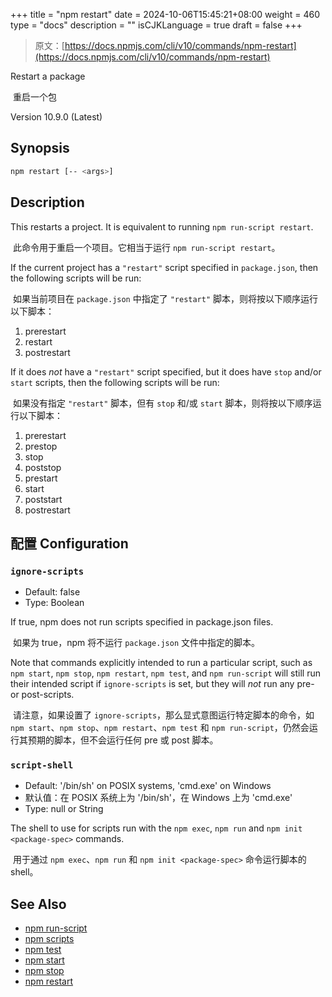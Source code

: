 +++
title = "npm restart"
date = 2024-10-06T15:45:21+08:00
weight = 460
type = "docs"
description = ""
isCJKLanguage = true
draft = false
+++

> 原文：[https://docs.npmjs.com/cli/v10/commands/npm-restart](https://docs.npmjs.com/cli/v10/commands/npm-restart)

Restart a package

​	重启一个包

Version 10.9.0 (Latest)

## Synopsis



```bash
npm restart [-- <args>]
```

## Description

This restarts a project. It is equivalent to running `npm run-script restart`.

​	此命令用于重启一个项目。它相当于运行 `npm run-script restart`。

If the current project has a `"restart"` script specified in `package.json`, then the following scripts will be run:

​	如果当前项目在 `package.json` 中指定了 `"restart"` 脚本，则将按以下顺序运行以下脚本：

1. prerestart
2. restart
3. postrestart

If it does *not* have a `"restart"` script specified, but it does have `stop` and/or `start` scripts, then the following scripts will be run:

​	如果没有指定 `"restart"` 脚本，但有 `stop` 和/或 `start` 脚本，则将按以下顺序运行以下脚本：

1. prerestart
2. prestop
3. stop
4. poststop
5. prestart
6. start
7. poststart
8. postrestart

## 配置 Configuration

### `ignore-scripts`

- Default: false
- Type: Boolean

If true, npm does not run scripts specified in package.json files.

​	如果为 true，npm 将不运行 `package.json` 文件中指定的脚本。

Note that commands explicitly intended to run a particular script, such as `npm start`, `npm stop`, `npm restart`, `npm test`, and `npm run-script` will still run their intended script if `ignore-scripts` is set, but they will *not* run any pre- or post-scripts.

​	请注意，如果设置了 `ignore-scripts`，那么显式意图运行特定脚本的命令，如 `npm start`、`npm stop`、`npm restart`、`npm test` 和 `npm run-script`，仍然会运行其预期的脚本，但不会运行任何 pre 或 post 脚本。

### `script-shell`

- Default: '/bin/sh' on POSIX systems, 'cmd.exe' on Windows
- 默认值：在 POSIX 系统上为 '/bin/sh'，在 Windows 上为 'cmd.exe'
- Type: null or String

The shell to use for scripts run with the `npm exec`, `npm run` and `npm init <package-spec>` commands.

​	用于通过 `npm exec`、`npm run` 和 `npm init <package-spec>` 命令运行脚本的 shell。

## See Also

- [npm run-script](https://docs.npmjs.com/cli/v10/commands/npm-run-script)
- [npm scripts](https://docs.npmjs.com/cli/v10/using-npm/scripts)
- [npm test](https://docs.npmjs.com/cli/v10/commands/npm-test)
- [npm start](https://docs.npmjs.com/cli/v10/commands/npm-start)
- [npm stop](https://docs.npmjs.com/cli/v10/commands/npm-stop)
- [npm restart](https://docs.npmjs.com/cli/v10/commands/npm-restart)